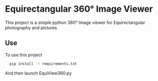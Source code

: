 
# Equirectangular 360° Image Viewer
This project is a simple python 360° Image viewer for Equirectangular photography and pictures.

## Use

To use this project

```bash
  pip install -r requirements.txt
```
And then launch EquiView360.py
